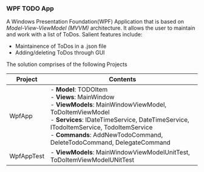 ### WPF TODO App
A Windows Presentation Foundation(WPF) Application that is based on *Model-View-ViewModel (MVVM)* architecture. It allows the user to maintain and work with a list of ToDos. Salient features include:

- Maintainence of ToDos in a .json file
- Adding/deleting ToDos through GUI

The solution comprises of the following Projects

| Project | Contents |
|-------|------|
| WpfApp | - **Model**: TODOItem <br> - **Views**: MainWindow <br> - **ViewModels**: MainWindowViewModel, ToDoItemViewModel <br> - **Services**: IDateTimeService, DateTimeService, ITodoItemService, TodoItemService <br> - **Commands**: AddNewTodoCommand, DeleteTodoCommand, DelegateCommand|
| WpfAppTest | - **ViewModels**: MainWindowViewModelUnitTest, ToDoItemViewModelUNitTest |
